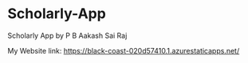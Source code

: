 # Scholarly-App
Scholarly App by P B Aakash Sai Raj

My Website link: https://black-coast-020d57410.1.azurestaticapps.net/ 


